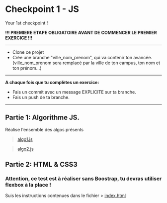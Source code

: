 # Checkpoint 1 - JS
Your 1st checkpoint !



**!!! PREMIERE ETAPE OBLIGATOIRE AVANT DE COMMENCER LE PREMIER EXERCICE !!!**

-----------------------------------
* Clone ce projet
* Crée une branche "ville_nom_prenom", qui va contenir ton avancée. (ville_nom_prenom sera remplacé par la ville de ton campus, ton nom et ton prénom...)

-----------------------------------
__A chaque fois que tu complètes un exercice:__
* Fais un commit avec un message EXPLICITE sur ta branche.
* Fais un push de ta branche.

-----------------------------------
## Partie 1: Algorithme JS.

Réalise l'ensemble des algos présents

> [algo1.js](./algo1.js)

> [algo2.js](./algo2.js)


## Partie 2: HTML & CSS3 
### Attention, ce test est à réaliser sans Boostrap, tu devras utiliser flexbox à la place !

Suis les instructions contenues dans le fichier > [index.html](./index.html)
